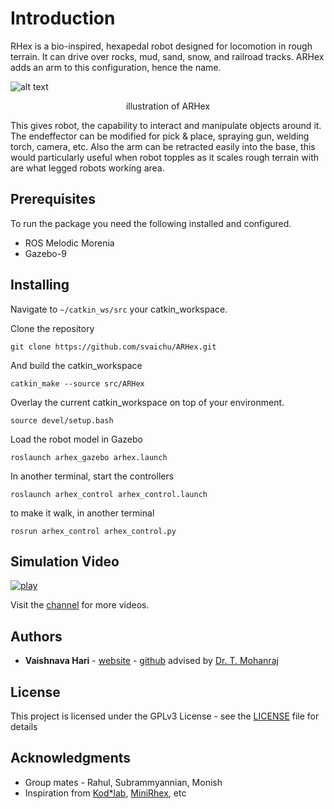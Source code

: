 # Introduction

RHex is a bio-inspired, hexapedal robot designed for locomotion in rough terrain. It can drive over rocks, mud, sand, snow, and railroad tracks. ARHex adds an arm to this configuration, hence the name.

![alt text](https://raw.githubusercontent.com/svaichu/ARHex/master/media/ARHex.png)
<p align="center">illustration of ARHex</p>

This gives robot, the capability to interact and manipulate objects around it. The endeffector can be modified for pick & place, spraying gun, welding torch, camera, etc. Also the arm can be retracted easily into the base, this would particularly useful when robot topples as it scales rough terrain with are what legged robots working area.

## Prerequisites

To run the package you need the following installed and configured.
* ROS Melodic Morenia
* Gazebo-9

## Installing

Navigate to `~/catkin_ws/src` your catkin_workspace.

Clone the repository
```
git clone https://github.com/svaichu/ARHex.git
```
And build the catkin_workspace
```
catkin_make --source src/ARHex
```
Overlay the current catkin_workspace on top of your environment.
```
source devel/setup.bash
```
Load the robot model in Gazebo
```
roslaunch arhex_gazebo arhex.launch
```
In another terminal, start the controllers
```
roslaunch arhex_control arhex_control.launch
```
to make it walk, in another terminal
```
rosrun arhex_control arhex_control.py
```

## Simulation Video
[![play](https://raw.githubusercontent.com/svaichu/ARHex/master/media/Sim.png)](https://youtu.be/Af0Ggii6uZU)

Visit the [channel](https://www.youtube.com/channel/UCnfsN-BSJe98hWcyonWuqLw) for more videos.

## Authors

* **Vaishnava Hari** - [website](http://vaishnavahari.me) - [github](https://github.com/svaichu)
  advised by [Dr. T. Mohanraj](https://www.amrita.edu/faculty/t-mohanraj)

## License

This project is licensed under the GPLv3 License - see the [LICENSE](LICENSE) file for details

## Acknowledgments

* Group mates - Rahul, Subrammyannian, Monish
* Inspiration from [Kod*lab](https://www.grasp.upenn.edu/labs/kodlab), [MiniRhex](https://github.com/robomechanics/MiniRHex), etc
